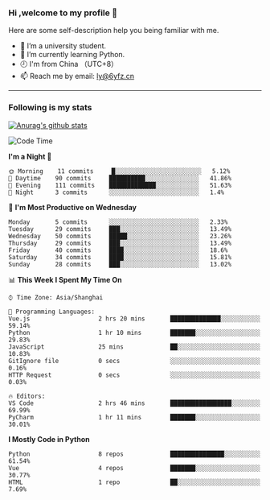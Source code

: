 ### Hi ,welcome to my profile 👋
Here are some self-description help you being familiar with me.
<!--
**liuyunfz/liuyunfz** is a ✨ _special_ ✨ repository because its `README.md` (this file) appears on your GitHub profile.
- 👯 I’m looking to collaborate on ...
- 🤔 I’m looking for help with ...
Here are some ideas to get you started:
-->
- 🏫 I’m a university student.
- 💪 I’m currently learning Python.
- 🕗 I'm from China （UTC+8）
- 📫 Reach me by email: [ly@6yfz.cn](mailto:ly@6yfz.cn)
  
---
### Following is my stats
  
[![Anurag's github stats](https://github-readme-stats.vercel.app/api?username=liuyunfz)](https://github.com/anuraghazra/github-readme-stats)
  
<!--START_SECTION:waka-->
![Code Time](http://img.shields.io/badge/Code%20Time-0%20secs-blue)

**I'm a Night 🦉** 

```text
🌞 Morning    11 commits     █░░░░░░░░░░░░░░░░░░░░░░░░   5.12% 
🌆 Daytime    90 commits     ██████████░░░░░░░░░░░░░░░   41.86% 
🌃 Evening    111 commits    █████████████░░░░░░░░░░░░   51.63% 
🌙 Night      3 commits      ░░░░░░░░░░░░░░░░░░░░░░░░░   1.4%

```
📅 **I'm Most Productive on Wednesday** 

```text
Monday       5 commits      ░░░░░░░░░░░░░░░░░░░░░░░░░   2.33% 
Tuesday      29 commits     ███░░░░░░░░░░░░░░░░░░░░░░   13.49% 
Wednesday    50 commits     █████░░░░░░░░░░░░░░░░░░░░   23.26% 
Thursday     29 commits     ███░░░░░░░░░░░░░░░░░░░░░░   13.49% 
Friday       40 commits     ████░░░░░░░░░░░░░░░░░░░░░   18.6% 
Saturday     34 commits     ████░░░░░░░░░░░░░░░░░░░░░   15.81% 
Sunday       28 commits     ███░░░░░░░░░░░░░░░░░░░░░░   13.02%

```


📊 **This Week I Spent My Time On** 

```text
⌚︎ Time Zone: Asia/Shanghai

💬 Programming Languages: 
Vue.js                   2 hrs 20 mins       ██████████████░░░░░░░░░░░   59.14% 
Python                   1 hr 10 mins        ███████░░░░░░░░░░░░░░░░░░   29.83% 
JavaScript               25 mins             ██░░░░░░░░░░░░░░░░░░░░░░░   10.83% 
GitIgnore file           0 secs              ░░░░░░░░░░░░░░░░░░░░░░░░░   0.16% 
HTTP Request             0 secs              ░░░░░░░░░░░░░░░░░░░░░░░░░   0.03%

🔥 Editors: 
VS Code                  2 hrs 46 mins       █████████████████░░░░░░░░   69.99% 
PyCharm                  1 hr 11 mins        ███████░░░░░░░░░░░░░░░░░░   30.01%

```

**I Mostly Code in Python** 

```text
Python                   8 repos             ███████████████░░░░░░░░░░   61.54% 
Vue                      4 repos             ███████░░░░░░░░░░░░░░░░░░   30.77% 
HTML                     1 repo              ██░░░░░░░░░░░░░░░░░░░░░░░   7.69%

```



<!--END_SECTION:waka-->
